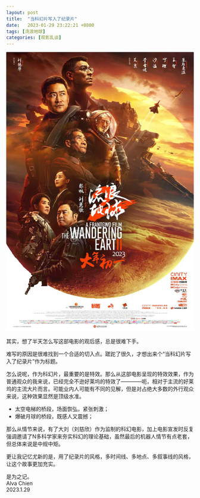 ```yaml
---
layout: post
title:  "当科幻片写入了纪录片"
date:   2023-01-29 23:22:21 +0800
tags: [流浪地球]
categories: [观影乱谈]
---
```


![The Post](/assets/uploads/2023/01/wanderingearth2.jpg)


其实，想了半天怎么写这部电影的观后感，总是很难下手。


难写的原因是很难找到一个合适的切入点。蹉跎了很久，才想出来个“当科幻片写入了纪录片”作为标题。


怎么说呢，作为科幻片，最重要的是特效。那么从这部电影呈现的特效效果，作为普通观众的我来说，已经完全不逊好莱坞的特效了————呃，相对于主流的好莱坞的主流大片而言。可能业内人可能有不同的见解，但是对占绝大多数的外行观众来说，这种效果显然是顶级水准。
- 太空电梯的桥段，场面恢弘，紧张刺激；
- 爆破月球的桥段，既感人又震撼；


那么从情节来说，有了大刘（刘慈欣）作为监制的科幻电影，加上电影宣发时反复强调邀请了N多科学家来夯实科幻的理论基础，虽然最后的机器人情节有点老套，但总体来说是中规中矩。

更让我记忆尤新的是，用了纪录片的风格，多时间线、多地点、多叙事线的风格，让这个故事更加充实。

是为之记。    
Alva Chien    
2023.1.29    

